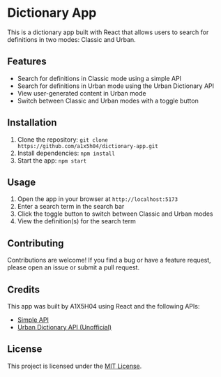 # Dictionary App

This is a dictionary app built with React that allows users to search for definitions in two modes: Classic and Urban.

## Features

- Search for definitions in Classic mode using a simple API
- Search for definitions in Urban mode using the Urban Dictionary API
- View user-generated content in Urban mode
- Switch between Classic and Urban modes with a toggle button

## Installation

1. Clone the repository: `git clone https://github.com/a1x5h04/dictionary-app.git`
2. Install dependencies: `npm install`
3. Start the app: `npm start`

## Usage

1. Open the app in your browser at `http://localhost:5173`
2. Enter a search term in the search bar
3. Click the toggle button to switch between Classic and Urban modes
4. View the definition(s) for the search term

## Contributing

Contributions are welcome! If you find a bug or have a feature request, please open an issue or submit a pull request.

## Credits

This app was built by A1X5H04 using React and the following APIs:

- [Simple API](https://dictionaryapi.dev/)
- [Urban Dictionary API (Unofficial)](https://rapidapi.com/community/api/urban-dictionary)

## License

This project is licensed under the [MIT License](https://opensource.org/licenses/MIT).
